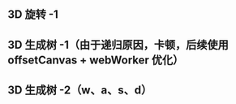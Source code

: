 ## 3D 旋转 -1
<preview path="../demo/canvas/part5/rotate1.vue"></preview>

## 3D 生成树 -1（由于递归原因，卡顿，后续使用 offsetCanvas + webWorker 优化）
<preview path="../demo/canvas/part5/tree1.vue"></preview>

## 3D 生成树 -2（w、a、s、d）
<preview path="../demo/canvas/part5/tree2.vue"></preview>